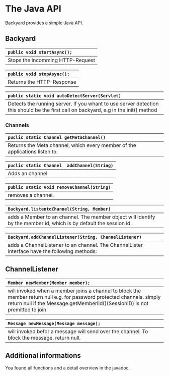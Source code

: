# The Java API #
Backyard provides a simple Java API.

## Backyard ##



|`public void startAsync();`|
|:--------------------------|
|Stops the incomming HTTP-Request|


|`public void stopAsync();`|
|:-------------------------|
|Returns the HTTP-Response|


|`public static void autoDetectServer(Servlet)`|
|:---------------------------------------------|
|Detects the running server. If you whant to use server detection this should be the first call on backyard, e.g in the init() method|




### Channels ###

|`puclic static Channel getMetaChannel()`|
|:---------------------------------------|
|Returns the Meta channel, which every member of the applications listen to.|



|`puclic static Channel  addChannel(String)`|
|:------------------------------------------|
|Adds an channel|


|`public static void removeChannel(String)`|
|:-----------------------------------------|
|removes a channel.|

|`Backyard.listentoChannel(String, Member)`|
|:-----------------------------------------|
|adds a Member to an channel. The member object will identify by the member id, which is by default the session id.|




|`Backyard.addChannelListener(String, ChannelListener)`|
|:-----------------------------------------------------|
|adds a ChannelListener to an channel. The ChannelLister interface have the following methods:|



## ChannelListener ##
|` Member newMember(Member member); `|
|:-----------------------------------|
|will invoked when a member joins a channel to block the member return null e.g. for password protected channels. simply return null if the Message.getMemberlId()(SessionID) is not premitted to join.|

|`Message newMessage(Message message);`|
|:-------------------------------------|
|will invoked befor a message will send over the channel. To block the message, return  null.|


## Additional informations ##
You found all functions and a detail overview in the javadoc.